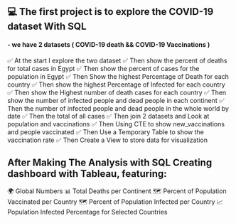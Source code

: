 ## 💻 The first project is to explore the COVID-19 dataset With SQL
#### - we have 2 datasets ( COVID-19 death && COVID-19 Vaccinations )


✅ At the start I explore the two dataset
✅ Then show the percent of deaths for total cases in Egypt
✅ Then show the percent of cases for the population in Egypt
✅ Then Show the highest Percentage of Death for each country
✅ Then show the highest Percentage of Infected for each country
✅ Then show the Highest number of death cases  for each country
✅ Then show the number of infected people and dead people in each continent
✅ Then the number of infected people and dead people in the whole world by date
✅ Then the total of all cases 
✅ Then join 2 datasets and Look at population and vaccinations
✅ Then Using CTE to show new_vaccinations and people vaccinated
✅ Then Use a Temporary Table to show the vaccination rate
✅ Then Create a View to store data for visualization

## After Making The Analysis with SQL Creating dashboard with Tableau, featuring:

🌍 Global Numbers
📊 Total Deaths per Continent
🗺️ Percent of Population Vaccinated per Country
🗺️ Percent of Population Infected per Country
📈 Population Infected Percentage for Selected Countries


